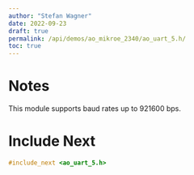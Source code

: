 ```yaml
---
author: "Stefan Wagner"
date: 2022-09-23
draft: true
permalink: /api/demos/ao_mikroe_2340/ao_uart_5.h/
toc: true
---
```


# Notes

This module supports baud rates up to 921600 bps.

# Include Next

```c
#include_next <ao_uart_5.h>
```
